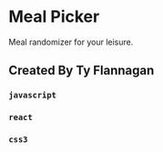 # Meal Picker

Meal randomizer for your leisure.

## Created By Ty Flannagan

### `javascript`
### `react`
### `css3`
